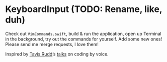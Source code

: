 # KeyboardInput (TODO: Rename, like, duh)
Check out `VimCommands.swift`, build & run the application, open up Terminal in the background, try out the commands for yourself. Add some new ones! Please send me merge requests, I love them!

Inspired by [Tavis Rudd](https://github.com/tavisrudd)’s [talks](https://www.infoq.com/presentations/Programming-Voice/) on coding by voice.
